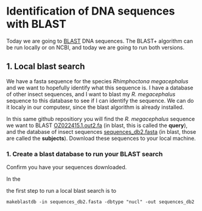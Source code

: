 # Identification of DNA sequences with BLAST

Today we are going to [BLAST](https://www.nature.com/scitable/topicpage/basic-local-alignment-search-tool-blast-29096/#:~:text=BLAST%20is%20a%20computer%20algorithm,tool%20in%20ongoing%20genomic%20research.) DNA sequences. The BLAST+ algorithm can be run locally or on NCBI, and today we are going to run both versions. 

## 1. Local blast search

We have a fasta sequence for the species _Rhimphoctona megacephalus_ and we want to hopefully identify what this sequence is. I have a database of other insect sequences, and I want to blast my _R. megacephalus_ sequence to this database to see if I can identify the sequence. We can do it localy in our computesr, since the blast algorithm is already installed.

In this same github repositiory you will find the _R. megacephalus_ sequence we want to BLAST [OZ022415.1.out2.fa](./OZ022415.1.out2.fa) (in blast, this is called the **query**), and the database of insect sequences [sequences_db2.fasta](./sequences_db2.fasta) (in blast, those are called the **subjects**). Download these sequences to your local machine.

### 1. Create a blast database to run your BLAST search

Confirm you have your sequences downloaded.

In the


the first step to run a local blast search is to 

```
makeblastdb -in sequences_db2.fasta -dbtype "nucl" -out sequences_db2

```







